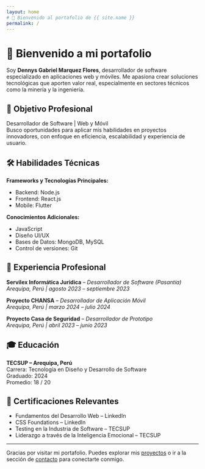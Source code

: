 ```yaml
---
layout: home
# 👋 Bienvenido al portafolio de {{ site.name }}
permalink: /
---
```


# 👋 Bienvenido a mi portafolio

Soy **Dennys Gabriel Marquez Flores**, desarrollador de software especializado en aplicaciones web y móviles. Me apasiona crear soluciones tecnológicas que aporten valor real, especialmente en sectores técnicos como la minería y la ingeniería.

## 🎯 Objetivo Profesional

Desarrollador de Software | Web y Móvil  
Busco oportunidades para aplicar mis habilidades en proyectos innovadores, con enfoque en eficiencia, escalabilidad y experiencia de usuario.

## 🛠️ Habilidades Técnicas

**Frameworks y Tecnologías Principales:**
- Backend: Node.js  
- Frontend: React.js  
- Mobile: Flutter  

**Conocimientos Adicionales:**
- JavaScript  
- Diseño UI/UX  
- Bases de Datos: MongoDB, MySQL  
- Control de versiones: Git  

## 💼 Experiencia Profesional

**Servilex Informática Jurídica** – *Desarrollador de Software (Pasantía)*  
_Arequipa, Perú | agosto 2023 – septiembre 2023_

**Proyecto CHANSA** – *Desarrollador de Aplicación Móvil*  
_Arequipa, Perú | marzo 2024 – julio 2024_

**Proyecto Casa de Seguridad** – *Desarrollador de Prototipo*  
_Arequipa, Perú | abril 2023 – junio 2023_

## 🎓 Educación

**TECSUP – Arequipa, Perú**  
Carrera: Tecnología en Diseño y Desarrollo de Software  
Graduado: 2024  
Promedio: 18 / 20

## 📜 Certificaciones Relevantes

- Fundamentos del Desarrollo Web – LinkedIn  
- CSS Foundations – LinkedIn  
- Testing en la Industria de Software – TECSUP  
- Liderazgo a través de la Inteligencia Emocional – TECSUP

---

Gracias por visitar mi portafolio. Puedes explorar mis [proyectos](/proyectos/) o ir a la sección de [contacto](/contacto/) para conectarte conmigo.


